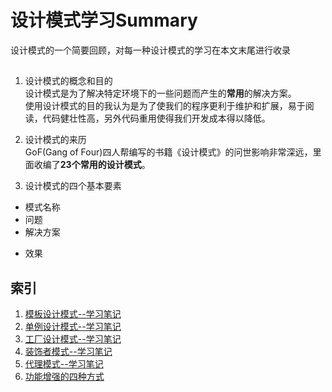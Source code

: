 #  设计模式学习Summary
设计模式的一个简要回顾，对每一种设计模式的学习在本文末尾进行收录
## 
1. 设计模式的概念和目的  
设计模式是为了解决特定环境下的一些问题而产生的**常用**的解决方案。  
使用设计模式的目的我认为是为了使我们的程序更利于维护和扩展，易于阅读，代码健壮性高，另外代码重用使得我们开发成本得以降低。

2. 设计模式的来历  
GoF(Gang of Four)四人帮编写的书籍《设计模式》的问世影响非常深远，里面收编了**23个常用的设计模式**。  

3. 设计模式的四个基本要素  
 + 模式名称
 + 问题
 + 解决方案
 * 效果

## 索引
1. [模板设计模式--学习笔记][Template Method]
2. [单例设计模式--学习笔记][Singleton]
3. [工厂设计模式--学习笔记][Factory Method]
4. [装饰者模式--学习笔记][Decorator Method]
5. [代理模式--学习笔记][Proxy Method]
6. [功能增强的四种方式][Enhanced method]

[Template Method]:https://github.com/a124779683/blog/blob/master/study/design%20patterns/template%20method.md ("模板设计模式")
[Singleton]:https://github.com/a124779683/blog/blob/master/study/design%20patterns/singleton.md 
[Factory Method]:https://github.com/a124779683/blog/blob/master/study/design%20patterns/factory%20method.md 
[Decorator Method]:https://github.com/a124779683/blog/blob/master/study/design%20patterns/Decorator%20Method.md 
[Proxy Method]:https://github.com/a124779683/blog/blob/master/study/design%20patterns/Proxy%20Method.md (代理模式)
[Enhanced method]:https://github.com/a124779683/blog/blob/master/study/design%20patterns/%E5%8A%9F%E8%83%BD%E5%A2%9E%E5%BC%BA%E7%9A%84%E5%9B%9B%E7%A7%8D%E6%96%B9%E5%BC%8F.md (功能增强的四种方式)